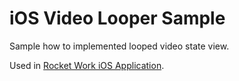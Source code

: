 # iOS Video Looper Sample

Sample how to implemented looped video state view.

Used in [Rocket Work iOS Application](https://apps.apple.com/app/%D1%80%D0%BE%D0%BA%D0%B5%D1%82-%D0%B2%D0%BE%D1%80%D0%BA/id1570430535).
